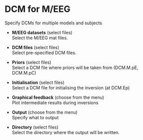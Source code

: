 # DCM for M/EEG  
Specify DCMs for multiple models and subjects  

* **M/EEG datasets** (select files)  
Select the M/EEG mat files.  

* **DCM files** (select files)  
Select pre-specified DCM files.  

* **Priors** (select files)  
Select a DCM file where priors will be taken from (DCM.M.pE, DCM.M.pC)  

* **Initialisation** (select files)  
Select a DCM file for initialising the inversion (at DCM.Ep)  

* **Graphical feedback** (choose from the menu)  
Plot intermediate results during inversions  

* **Output** (choose from the menu)  
Specify what to output  

* **Directory** (select files)  
Select the directory where the output will be written.  
